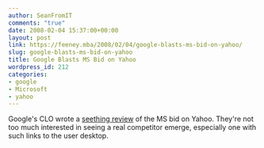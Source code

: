 ```yaml
---
author: SeanFromIT
comments: "true"
date: 2008-02-04 15:37:00+00:00
layout: post
link: https://feeney.mba/2008/02/04/google-blasts-ms-bid-on-yahoo/
slug: google-blasts-ms-bid-on-yahoo
title: Google Blasts MS Bid on Yahoo
wordpress_id: 212
categories:
- google
- Microsoft
- yahoo
---
```


Google's CLO wrote a [seething review](http://googleblog.blogspot.com/2008/02/yahoo-and-future-of-internet.html) of the MS bid on Yahoo. They're not too much interested in seeing a real competitor emerge, especially one with such links to the user desktop.
